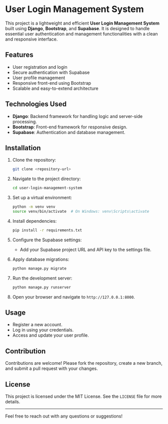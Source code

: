 # User Login Management System

This project is a lightweight and efficient **User Login Management System** built using **Django**, **Bootstrap**, and **Supabase**. It is designed to handle essential user authentication and management functionalities with a clean and responsive interface.

## Features
- User registration and login
- Secure authentication with Supabase
- User profile management
- Responsive front-end using Bootstrap
- Scalable and easy-to-extend architecture

## Technologies Used
- **Django**: Backend framework for handling logic and server-side processing.
- **Bootstrap**: Front-end framework for responsive design.
- **Supabase**: Authentication and database management.

## Installation

1. Clone the repository:
   ```bash
   git clone <repository-url>
   ```

2. Navigate to the project directory:
   ```bash
   cd user-login-management-system
   ```

3. Set up a virtual environment:
   ```bash
   python -m venv venv
   source venv/bin/activate  # On Windows: venv\Scripts\activate
   ```

4. Install dependencies:
   ```bash
   pip install -r requirements.txt
   ```

5. Configure the Supabase settings:
   - Add your Supabase project URL and API key to the settings file.

6. Apply database migrations:
   ```bash
   python manage.py migrate
   ```

7. Run the development server:
   ```bash
   python manage.py runserver
   ```

8. Open your browser and navigate to `http://127.0.0.1:8000`.

## Usage
- Register a new account.
- Log in using your credentials.
- Access and update your user profile.

## Contribution
Contributions are welcome! Please fork the repository, create a new branch, and submit a pull request with your changes.

## License
This project is licensed under the MIT License. See the `LICENSE` file for more details.

---

Feel free to reach out with any questions or suggestions!

